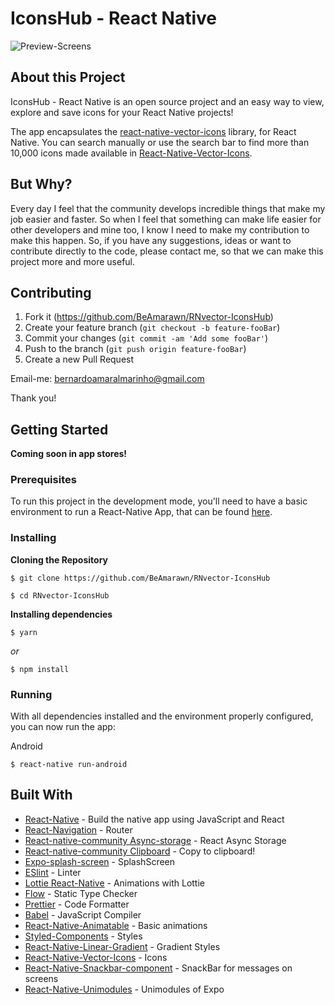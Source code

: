 # IconsHub - React Native

![Preview-Screens]()

## About this Project

IconsHub - React Native is an open source project and an easy way to view, explore and save icons for your React Native projects!

The app encapsulates the [react-native-vector-icons](https://github.com/oblador/react-native-vector-icons) library, for React Native. You can search manually or use the search bar to find more than 10,000 icons made available in [React-Native-Vector-Icons](https://github.com/oblador/react-native-vector-icons).


## But Why?

Every day I feel that the community develops incredible things that make my job easier and faster. So when I feel that something can make life easier for other developers and mine too, I know I need to make my contribution to make this happen.
So, if you have any suggestions, ideas or want to contribute directly to the code, please contact me, so that we can make this project more and more useful.

## Contributing

1. Fork it (<https://github.com/BeAmarawn/RNvector-IconsHub>)
2. Create your feature branch (`git checkout -b feature-fooBar`)
3. Commit your changes (`git commit -am 'Add some fooBar'`)
4. Push to the branch (`git push origin feature-fooBar`)
5. Create a new Pull Request

Email-me: bernardoamaralmarinho@gmail.com

Thank you!

## Getting Started

**Coming soon in app stores!** 

### Prerequisites

To run this project in the development mode, you'll need to have a basic environment to run a React-Native App, that can be found [here](https://facebook.github.io/react-native/docs/getting-started).

### Installing

**Cloning the Repository**

```
$ git clone https://github.com/BeAmarawn/RNvector-IconsHub

$ cd RNvector-IconsHub
```

**Installing dependencies**

```
$ yarn
```

_or_

```
$ npm install
```

### Running

With all dependencies installed and the environment properly configured, you can now run the app:

Android

```
$ react-native run-android
```

## Built With

- [React-Native](https://facebook.github.io/react-native/) - Build the native app using JavaScript and React
- [React-Navigation](https://reactnavigation.org/docs/en/getting-started.html) - Router
- [React-native-community Async-storage](https://react-native-async-storage.github.io/async-storage/) - React Async Storage
- [React-native-community Clipboard](https://github.com/react-native-clipboard/clipboard) - Copy to clipboard!
- [Expo-splash-screen](https://docs.expo.io/versions/latest/sdk/splash-screen/) - SplashScreen
- [ESlint](https://eslint.org/) - Linter
- [Lottie React-Native](https://github.com/lottie-react-native/lottie-react-native) - Animations with Lottie
- [Flow](https://redux-saga.js.org/) - Static Type Checker
- [Prettier](https://prettier.io/) - Code Formatter
- [Babel](https://babeljs.io/) - JavaScript Compiler
- [React-Native-Animatable](https://github.com/oblador/react-native-animatable) - Basic animations
- [Styled-Components](https://www.styled-components.com/) - Styles
- [React-Native-Linear-Gradient](https://github.com/react-native-community/react-native-linear-gradient) - Gradient Styles
- [React-Native-Vector-Icons](https://github.com/oblador/react-native-vector-icons) - Icons
- [React-Native-Snackbar-component](https://github.com/sidevesh/react-native-snackbar-component) - SnackBar for messages on screens
- [React-Native-Unimodules](https://docs.expo.io/bare/installing-unimodules/) - Unimodules of Expo

